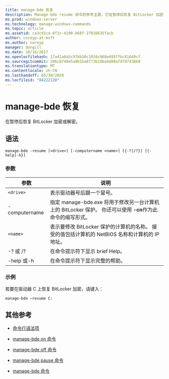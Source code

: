 ```yaml
---
title: manage-bde 恢复
description: Manage-bde resume 命令的参考主题，它在暂停后恢复 BitLocker 加密或解密。
ms.prod: windows-server
ms.technology: manage-windows-commands
ms.topic: article
ms.assetid: ca3cd1ca-6f2c-4190-b68f-27816635facb
author: coreyp-at-msft
ms.author: coreyp
manager: dongill
ms.date: 10/16/2017
ms.openlocfilehash: 17a41a0a5c97bb20c1010c968e495ffbc81649cf
ms.sourcegitcommit: 29bc8740e5a8b1ba8f73b10ba4d08afdf07438b0
ms.translationtype: MT
ms.contentlocale: zh-CN
ms.lasthandoff: 05/30/2020
ms.locfileid: "84222120"
---
```

# <a name="manage-bde-resume"></a>manage-bde 恢复

在暂停后恢复 BitLocker 加密或解密。

## <a name="syntax"></a>语法

```
manage-bde -resume [<drive>] [-computername <name>] [{-?|/?}] [{-help|-h}]
```

### <a name="parameters"></a>参数

| 参数 | 说明 |
| --------- | ----------- |
| `<drive>` | 表示驱动器号后跟一个冒号。 |
| -computername | 指定 manage-bde.exe 将用于修改另一台计算机上的 BitLocker 保护。 你还可以使用 **-cn**作为此命令的缩写形式。 |
| `<name>` | 表示要修改 BitLocker 保护的计算机的名称。 接受的值包括计算机的 NetBIOS 名称和计算机的 IP 地址。 |
| -? 或 /? | 在命令提示符下显示 brief Help。 |
| -help 或-h | 在命令提示符下显示完整的帮助。 |

### <a name="examples"></a>示例

若要在驱动器 C 上恢复 BitLocker 加密，请键入：

```
manage-bde –resume C:
```

## <a name="additional-references"></a>其他参考

- [命令行语法项](command-line-syntax-key.md)

- [manage-bde on 命令](manage-bde-on.md)

- [manage-bde off 命令](manage-bde-off.md)

- [manage-bde pause 命令](manage-bde-pause.md)

- [manage-bde 命令](manage-bde.md)
